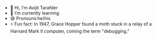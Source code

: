 - 👋 Hi, I’m Avijit Tarafder
- 🌱 I’m currently learning.
- 😄 Pronouns:he/his
- ⚡ Fun fact: In 1947, Grace Hopper found a moth stuck in a relay of a Harvard Mark II computer, coining the term "debugging."
<!---
wtavi00/wtavi00 is a ✨ special ✨ repository because its `README.md` (this file) appears on your GitHub profile.
You can click the Preview link to take a look at your changes.
--->

